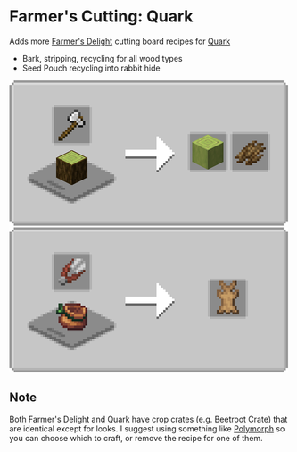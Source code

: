 # Farmer's Cutting: Quark
Adds more [Farmer's Delight](https://modrinth.com/mod/farmers-delight) cutting board recipes for [Quark](https://modrinth.com/mod/quark)

- Bark, stripping, recycling for all wood types
- Seed Pouch recycling into rabbit hide

![Wood Cutting](media/woodcutting.png) ![Seed Pouch Cutting](media/seedpouchcutting.png)

## Note
Both Farmer's Delight and Quark have crop crates (e.g. Beetroot Crate) that are identical except for looks. I suggest using something like [Polymorph](https://modrinth.com/mod/polymorph) so you can choose which to craft, or remove the recipe for one of them.